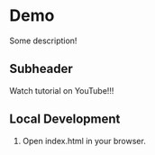 # Demo

Some description!

## Subheader

Watch tutorial on YouTube!!!

## Local Development

1. Open index.html in your browser.
